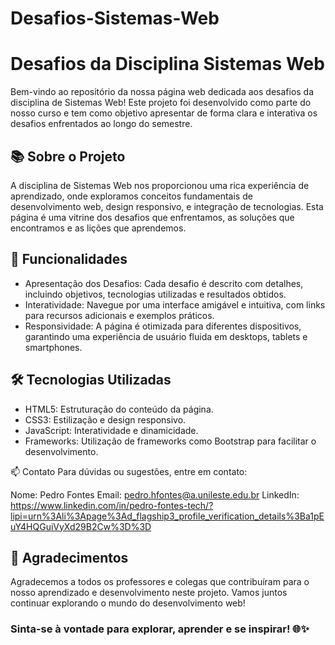 # Desafios-Sistemas-Web

<h1>Desafios da Disciplina Sistemas Web</h1>

Bem-vindo ao repositório da nossa página web dedicada aos desafios da disciplina de Sistemas Web! Este projeto foi desenvolvido como parte do nosso curso e tem como objetivo apresentar de forma clara e interativa os desafios enfrentados ao longo do semestre.

<h2>
📚 Sobre o Projeto  
</h2>
A disciplina de Sistemas Web nos proporcionou uma rica experiência de aprendizado, onde exploramos conceitos fundamentais de desenvolvimento web, design responsivo, e integração de tecnologias. Esta página é uma vitrine dos desafios que enfrentamos, as soluções que encontramos e as lições que aprendemos.

<h2>
🚀 Funcionalidades  
</h2>
<ul>
  <li>Apresentação dos Desafios: Cada desafio é descrito com detalhes, incluindo objetivos, tecnologias utilizadas e resultados obtidos.</li>
  <li>Interatividade: Navegue por uma interface amigável e intuitiva, com links para recursos adicionais e exemplos práticos.</li>
  <li>Responsividade: A página é otimizada para diferentes dispositivos, garantindo uma experiência de usuário fluida em desktops, tablets e smartphones.</li>
</ul>

<h2>
🛠 Tecnologias Utilizadas  
</h2>

<ul>
  <li>HTML5: Estruturação do conteúdo da página.</li>
  <li>CSS3: Estilização e design responsivo.</li>
  <li>JavaScript: Interatividade e dinamicidade.</li>
  <li>Frameworks: Utilização de frameworks como Bootstrap para facilitar o desenvolvimento.</li>
</ul>


📫 Contato
Para dúvidas ou sugestões, entre em contato:

Nome: Pedro Fontes
Email: pedro.hfontes@a.unileste.edu.br
LinkedIn: https://www.linkedin.com/in/pedro-fontes-tech/?lipi=urn%3Ali%3Apage%3Ad_flagship3_profile_verification_details%3Ba1pEuY4HQGuiVyXd29B2Cw%3D%3D

<h2>
🎉 Agradecimentos  
</h2>
Agradecemos a todos os professores e colegas que contribuíram para o nosso aprendizado e desenvolvimento neste projeto. Vamos juntos continuar explorando o mundo do desenvolvimento web!

<h3>
Sinta-se à vontade para explorar, aprender e se inspirar! 🌐✨  
</h3>
